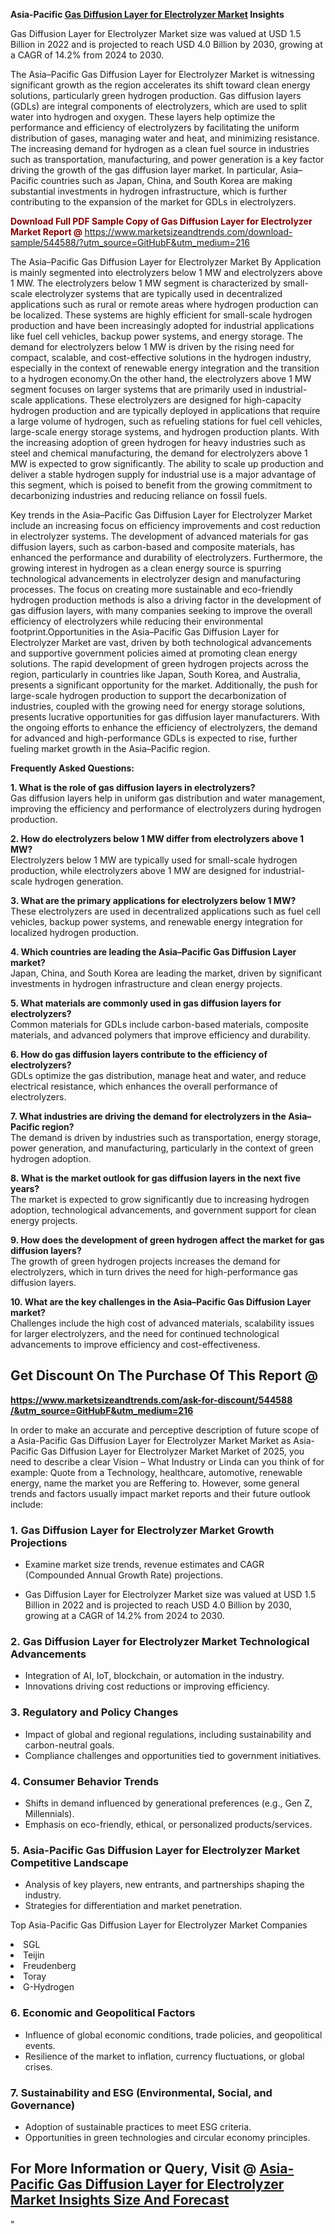 <p><strong>Asia-Pacific&nbsp;<a href=""https://www.marketsizeandtrends.com/download-sample/544588/&amp;utm_source=GitHubF&amp;utm_medium=216"">Gas Diffusion Layer for Electrolyzer Market</a> Insights</strong></p><p>Gas Diffusion Layer for Electrolyzer Market size was valued at USD 1.5 Billion in 2022 and is projected to reach USD 4.0 Billion by 2030, growing at a CAGR of 14.2% from 2024 to 2030.</p><p><p>The Asia–Pacific Gas Diffusion Layer for Electrolyzer Market is witnessing significant growth as the region accelerates its shift toward clean energy solutions, particularly green hydrogen production. Gas diffusion layers (GDLs) are integral components of electrolyzers, which are used to split water into hydrogen and oxygen. These layers help optimize the performance and efficiency of electrolyzers by facilitating the uniform distribution of gases, managing water and heat, and minimizing resistance. The increasing demand for hydrogen as a clean fuel source in industries such as transportation, manufacturing, and power generation is a key factor driving the growth of the gas diffusion layer market. In particular, Asia–Pacific countries such as Japan, China, and South Korea are making substantial investments in hydrogen infrastructure, which is further contributing to the expansion of the market for GDLs in electrolyzers. <p><strong><span style="color: #800000;">Download Full PDF Sample Copy of Gas Diffusion Layer for Electrolyzer Market Report @</span>&nbsp;</strong><a href="https://www.marketsizeandtrends.com/download-sample/544588/?utm_source=GitHubF&amp;utm_medium=216" target="_blank">https://www.marketsizeandtrends.com/download-sample/544588/?utm_source=GitHubF&amp;utm_medium=216</a></p>The Asia–Pacific Gas Diffusion Layer for Electrolyzer Market By Application is mainly segmented into electrolyzers below 1 MW and electrolyzers above 1 MW. The electrolyzers below 1 MW segment is characterized by small-scale electrolyzer systems that are typically used in decentralized applications such as rural or remote areas where hydrogen production can be localized. These systems are highly efficient for small-scale hydrogen production and have been increasingly adopted for industrial applications like fuel cell vehicles, backup power systems, and energy storage. The demand for electrolyzers below 1 MW is driven by the rising need for compact, scalable, and cost-effective solutions in the hydrogen industry, especially in the context of renewable energy integration and the transition to a hydrogen economy.On the other hand, the electrolyzers above 1 MW segment focuses on larger systems that are primarily used in industrial-scale applications. These electrolyzers are designed for high-capacity hydrogen production and are typically deployed in applications that require a large volume of hydrogen, such as refueling stations for fuel cell vehicles, large-scale energy storage systems, and hydrogen production plants. With the increasing adoption of green hydrogen for heavy industries such as steel and chemical manufacturing, the demand for electrolyzers above 1 MW is expected to grow significantly. The ability to scale up production and deliver a stable hydrogen supply for industrial use is a major advantage of this segment, which is poised to benefit from the growing commitment to decarbonizing industries and reducing reliance on fossil fuels.<p>Key trends in the Asia–Pacific Gas Diffusion Layer for Electrolyzer Market include an increasing focus on efficiency improvements and cost reduction in electrolyzer systems. The development of advanced materials for gas diffusion layers, such as carbon-based and composite materials, has enhanced the performance and durability of electrolyzers. Furthermore, the growing interest in hydrogen as a clean energy source is spurring technological advancements in electrolyzer design and manufacturing processes. The focus on creating more sustainable and eco-friendly hydrogen production methods is also a driving factor in the development of gas diffusion layers, with many companies seeking to improve the overall efficiency of electrolyzers while reducing their environmental footprint.Opportunities in the Asia–Pacific Gas Diffusion Layer for Electrolyzer Market are vast, driven by both technological advancements and supportive government policies aimed at promoting clean energy solutions. The rapid development of green hydrogen projects across the region, particularly in countries like Japan, South Korea, and Australia, presents a significant opportunity for the market. Additionally, the push for large-scale hydrogen production to support the decarbonization of industries, coupled with the growing need for energy storage solutions, presents lucrative opportunities for gas diffusion layer manufacturers. With the ongoing efforts to enhance the efficiency of electrolyzers, the demand for advanced and high-performance GDLs is expected to rise, further fueling market growth in the Asia–Pacific region.<p><strong>Frequently Asked Questions:</strong></p><p><strong>1. What is the role of gas diffusion layers in electrolyzers?</strong><br>Gas diffusion layers help in uniform gas distribution and water management, improving the efficiency and performance of electrolyzers during hydrogen production.</p><p><strong>2. How do electrolyzers below 1 MW differ from electrolyzers above 1 MW?</strong><br>Electrolyzers below 1 MW are typically used for small-scale hydrogen production, while electrolyzers above 1 MW are designed for industrial-scale hydrogen generation.</p><p><strong>3. What are the primary applications for electrolyzers below 1 MW?</strong><br>These electrolyzers are used in decentralized applications such as fuel cell vehicles, backup power systems, and renewable energy integration for localized hydrogen production.</p><p><strong>4. Which countries are leading the Asia–Pacific Gas Diffusion Layer market?</strong><br>Japan, China, and South Korea are leading the market, driven by significant investments in hydrogen infrastructure and clean energy projects.</p><p><strong>5. What materials are commonly used in gas diffusion layers for electrolyzers?</strong><br>Common materials for GDLs include carbon-based materials, composite materials, and advanced polymers that improve efficiency and durability.</p><p><strong>6. How do gas diffusion layers contribute to the efficiency of electrolyzers?</strong><br>GDLs optimize the gas distribution, manage heat and water, and reduce electrical resistance, which enhances the overall performance of electrolyzers.</p><p><strong>7. What industries are driving the demand for electrolyzers in the Asia–Pacific region?</strong><br>The demand is driven by industries such as transportation, energy storage, power generation, and manufacturing, particularly in the context of green hydrogen adoption.</p><p><strong>8. What is the market outlook for gas diffusion layers in the next five years?</strong><br>The market is expected to grow significantly due to increasing hydrogen adoption, technological advancements, and government support for clean energy projects.</p><p><strong>9. How does the development of green hydrogen affect the market for gas diffusion layers?</strong><br>The growth of green hydrogen projects increases the demand for electrolyzers, which in turn drives the need for high-performance gas diffusion layers.</p><p><strong>10. What are the key challenges in the Asia–Pacific Gas Diffusion Layer market?</strong><br>Challenges include the high cost of advanced materials, scalability issues for larger electrolyzers, and the need for continued technological advancements to improve efficiency and cost-effectiveness.</p></p><h2><strong>Get Discount On The Purchase Of This Report @&nbsp;</strong></h2><p><strong><a href=""https://www.marketsizeandtrends.com/ask-for-discount/544588/&amp;utm_source=GitHubF&amp;utm_medium=216"" target=""_blank"">https://www.marketsizeandtrends.com/ask-for-discount/544588<br />/&amp;utm_source=GitHubF&amp;utm_medium=216</a></strong></p><p>In order to make an accurate and perceptive description of future scope of a Asia-Pacific&nbsp;Gas Diffusion Layer for Electrolyzer Market Market as Asia-Pacific&nbsp;Gas Diffusion Layer for Electrolyzer Market Market of 2025, you need to describe a clear Vision &ndash; What Industry or Linda can you think of for example: Quote from a Technology, healthcare, automotive, renewable energy, name the market you are Reffering to. However, some general trends and factors usually impact market reports and their future outlook include:</p><h3>1.&nbsp;<strong>Gas Diffusion Layer for Electrolyzer Market Growth Projections</strong></h3><ul><li>Examine market size trends, revenue estimates and CAGR (Compounded Annual Growth Rate) projections.</li><li><p>Gas Diffusion Layer for Electrolyzer Market size was valued at USD 1.5 Billion in 2022 and is projected to reach USD 4.0 Billion by 2030, growing at a CAGR of 14.2% from 2024 to 2030.</p></li></ul><h3>2.&nbsp;<strong>Gas Diffusion Layer for Electrolyzer Market Technological Advancements</strong></h3><ul><li>Integration of AI, IoT, blockchain, or automation in the industry.</li><li>Innovations driving cost reductions or improving efficiency.</li></ul><h3>3.&nbsp;<strong>Regulatory and Policy Changes</strong></h3><ul><li>Impact of global and regional regulations, including sustainability and carbon-neutral goals.</li><li>Compliance challenges and opportunities tied to government initiatives.</li></ul><h3>4.&nbsp;<strong>Consumer Behavior Trends</strong></h3><ul><li>Shifts in demand influenced by generational preferences (e.g., Gen Z, Millennials).</li><li>Emphasis on eco-friendly, ethical, or personalized products/services.</li></ul><h3>5.&nbsp;<strong>Asia-Pacific Gas Diffusion Layer for Electrolyzer Market Competitive Landscape</strong></h3><ul><li>Analysis of key players, new entrants, and partnerships shaping the industry.</li><li>Strategies for differentiation and market penetration.</li></ul><p data-pm-slice=""1 1 []"">Top Asia-Pacific Gas Diffusion Layer for Electrolyzer Market Companies</p><div data-test-id=""""><p><li>SGL</li><li> Teijin</li><li> Freudenberg</li><li> Toray</li><li> G-Hydrogen</li></p></div><h3>6.&nbsp;<strong>Economic and Geopolitical Factors</strong></h3><ul><li>Influence of global economic conditions, trade policies, and geopolitical events.</li><li>Resilience of the market to inflation, currency fluctuations, or global crises.</li></ul><h3>7.&nbsp;<strong>Sustainability and ESG (Environmental, Social, and Governance)</strong></h3><ul><li>Adoption of sustainable practices to meet ESG criteria.</li><li>Opportunities in green technologies and circular economy principles.</li></ul><h2><strong>For More Information or Query, Visit @&nbsp;</strong><a href=""https://www.verifiedmarketreports.com/product/gas-diffusion-layer-for-electrolyzer-market/"" target=""_blank"">Asia-Pacific Gas Diffusion Layer for Electrolyzer Market Insights Size And Forecast</a></h2>"
